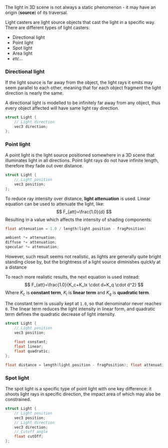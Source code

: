 The light in 3D scene is not always a static phenomenon - it may have an origin (**source**) of its traversal.

Light casters are light source objects that cast the light in a specific way. There are different types of light casters:

 - Directional light
 - Point light
 - Spot light
 - Area light
 - *etc...*

### Directional light

If the light source is far away from the object, the light rays it emits may seem parallel to each other, meaning that for each object fragment the light direction is nearly the same. 

A directional light is modelled to be infinitely far away from any object, thus every object affected will have same light ray direction.

```cpp
struct Light { 
	// Light direction
	vec3 direction;
};
```


### Point light

A point light is the light source positioned somewhere in a 3D scene that illuminates light in all directions. Point light rays do not have infinite length, therefore they fade out over distance.

```cpp
struct Light { 
	// Light position
	vec3 position;
};
```

To reduce ray intensity over distance, **light attenuation** is used. Linear equation can be used to attenuate the light, like:
$$
F_{att}=\frac{1.0}{d}
$$
Resulting in a value which affects the intensity of shading components:

```cpp
float attenuation = 1.0 / length(light.position - fragPosition)

ambient *= attenuation;  
diffuse *= attenuation;  
specular *= attenuation;
```

However, such result seems not realistic, as lights are generally quite bright standing close by, but the brightness of a light source diminishes quickly at a distance

To reach more realistic results, the next equation is used instead:
$$
F_{att}=\frac{1.0}{K_c+K_lx \cdot d+K_q \cdot d^2}
$$
Where $K_c$ is **constant term**, $K_l$ is **linear term** and $K_q$ is **quadratic term**. 

The constant term is usually kept at `1.0`, so that denominator never reaches `0`. The linear term reduces the light intensity in linear form, and quadratic term defines the quadratic decrease of light intensity.

```cpp
struct Light { 
	// Light position
	vec3 position;
	
	float constant; 
	float linear; 
	float quadratic;
};
```

```cpp
float distance = length(light.position - fragPosition); float attenuation = 1.0 / (light.constant + light.linear * distance + light.quadratic * (distance * distance));
```

### Spot light

The spot light is a specific type of point light with one key difference: it shoots light rays in specific direction, the impact area of which may also be constrained.

```cpp
struct Light { 
	// Light position
	vec3 position;
	// Light direction
	vec3 direction;
	// Cutoff angle
	float cutOff;
};
```


